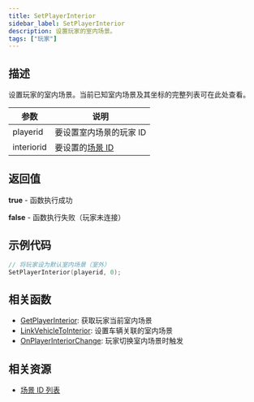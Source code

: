 ```yaml
---
title: SetPlayerInterior
sidebar_label: SetPlayerInterior
description: 设置玩家的室内场景。
tags: ["玩家"]
---
```


## 描述

设置玩家的室内场景。当前已知室内场景及其坐标的完整列表可在此处查看。

| 参数       | 说明                                        |
| ---------- | ------------------------------------------- |
| playerid   | 要设置室内场景的玩家 ID                     |
| interiorid | 要设置的[场景 ID](../resources/interiorids) |

## 返回值

**true** - 函数执行成功

**false** - 函数执行失败（玩家未连接）

## 示例代码

```c
// 将玩家设为默认室内场景（室外）
SetPlayerInterior(playerid, 0);
```

## 相关函数

- [GetPlayerInterior](GetPlayerInterior): 获取玩家当前室内场景
- [LinkVehicleToInterior](LinkVehicleToInterior): 设置车辆关联的室内场景
- [OnPlayerInteriorChange](../callbacks/OnPlayerInteriorChange): 玩家切换室内场景时触发

## 相关资源

- [场景 ID 列表](../resources/interiorids)
